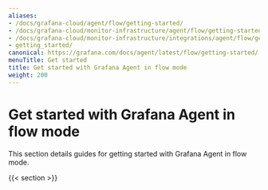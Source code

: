 ```yaml
---
aliases:
- /docs/grafana-cloud/agent/flow/getting-started/
- /docs/grafana-cloud/monitor-infrastructure/agent/flow/getting-started/
- /docs/grafana-cloud/monitor-infrastructure/integrations/agent/flow/getting-started/
- getting_started/
canonical: https://grafana.com/docs/agent/latest/flow/getting-started/
menuTitle: Get started
title: Get started with Grafana Agent in flow mode
weight: 200
---
```


# Get started with Grafana Agent in flow mode

This section details guides for getting started with Grafana Agent in flow mode.

{{< section >}}
